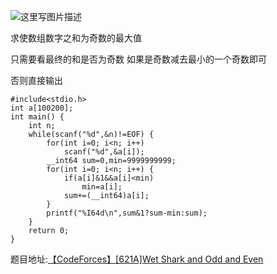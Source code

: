 ![这里写图片描述](http://img.blog.csdn.net/20160525215254272)

求使数组数字之和为奇数的最大值

只需要看最终的和是否为奇数
如果是奇数减去最小的一个奇数即可

否则直接输出

```
#include<stdio.h>
int a[100200];
int main() {
	int n;
	while(scanf("%d",&n)!=EOF) {
		for(int i=0; i<n; i++)
			scanf("%d",&a[i]);
		__int64 sum=0,min=9999999999;
		for(int i=0; i<n; i++) {
			if(a[i]&1&&a[i]<min)
				min=a[i];
			sum+=(__int64)a[i];
		}
		printf("%I64d\n",sum&1?sum-min:sum);
	}
	return 0;
}

```
题目地址:[【CodeForces】[621A]Wet Shark and Odd and Even](http://codeforces.com/problemset/problem/621/A)